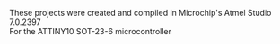 These projects were created and compiled in Microchip's Atmel Studio 7.0.2397  
For the ATTINY10 SOT-23-6 microcontroller
